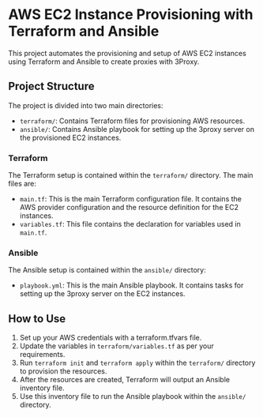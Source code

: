 # AWS EC2 Instance Provisioning with Terraform and Ansible

This project automates the provisioning and setup of AWS EC2 instances using Terraform and Ansible to create proxies with 3Proxy.

## Project Structure

The project is divided into two main directories:

- `terraform/`: Contains Terraform files for provisioning AWS resources.
- `ansible/`: Contains Ansible playbook for setting up the 3proxy server on the provisioned EC2 instances.

### Terraform

The Terraform setup is contained within the `terraform/` directory. The main files are:

- `main.tf`: This is the main Terraform configuration file. It contains the AWS provider configuration and the resource definition for the EC2 instances.
- `variables.tf`: This file contains the declaration for variables used in `main.tf`.

### Ansible

The Ansible setup is contained within the `ansible/` directory:

- `playbook.yml`: This is the main Ansible playbook. It contains tasks for setting up the 3proxy server on the EC2 instances.

## How to Use

1. Set up your AWS credentials with a terraform.tfvars file.
2. Update the variables in `terraform/variables.tf` as per your requirements.
3. Run `terraform init` and `terraform apply` within the `terraform/` directory to provision the resources.
4. After the resources are created, Terraform will output an Ansible inventory file.
5. Use this inventory file to run the Ansible playbook within the `ansible/` directory.
